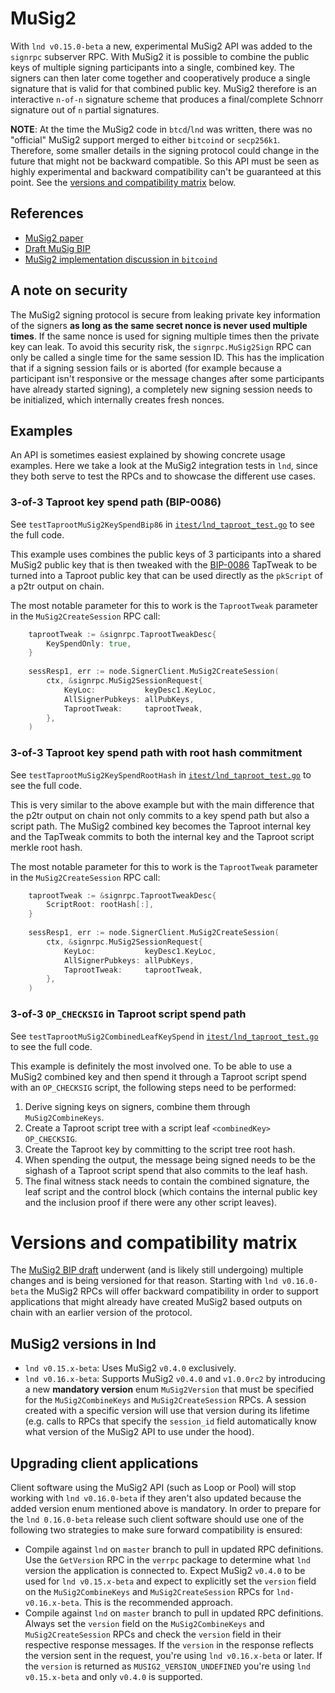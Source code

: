 # MuSig2

With `lnd v0.15.0-beta` a new, experimental MuSig2 API was added to the
`signrpc` subserver RPC. With MuSig2 it is possible to combine the public keys
of multiple signing participants into a single, combined key. The signers can
then later come together and cooperatively produce a single signature that is
valid for that combined public key. MuSig2 therefore is an interactive `n-of-n`
signature scheme that produces a final/complete Schnorr signature out of `n`
partial signatures.

**NOTE**: At the time the MuSig2 code in `btcd`/`lnd` was written, there was no
"official" MuSig2 support merged to either `bitcoind` or `secp256k1`. Therefore,
some smaller details in the signing protocol could change in the future that
might not be backward compatible. So this API must be seen as highly
experimental and backward compatibility can't be guaranteed at this point.
See the [versions and compatibility matrix](#versions-and-compatibility-matrix)
below.

## References
 * [MuSig2 paper](https://eprint.iacr.org/2020/1261.pdf)
 * [Draft MuSig
   BIP](https://github.com/jonasnick/bips/blob/musig2/bip-musig2.mediawiki)
 * [MuSig2 implementation discussion in
   `bitcoind`](https://github.com/bitcoin/bitcoin/issues/23326)

## A note on security

The MuSig2 signing protocol is secure from leaking private key information of
the signers **as long as the same secret nonce is never used multiple times**.
If the same nonce is used for signing multiple times then the private key can
leak. To avoid this security risk, the `signrpc.MuSig2Sign` RPC can only be
called a single time for the same session ID. This has the implication that if a
signing session fails or is aborted (for example because a participant isn't
responsive or the message changes after some participants have already started
signing), a completely new signing session needs to be initialized, which
internally creates fresh nonces.

## Examples

An API is sometimes easiest explained by showing concrete usage examples. Here
we take a look at the MuSig2 integration tests in `lnd`, since they both serve
to test the RPCs and to showcase the different use cases.

### 3-of-3 Taproot key spend path (BIP-0086)

See `testTaprootMuSig2KeySpendBip86` in
[`itest/lnd_taproot_test.go`](../itest/lnd_taproot_test.go) to see
the full code.

This example uses combines the public keys of 3 participants into a shared
MuSig2 public key that is then tweaked with the
[BIP-0086](https://github.com/bitcoin/bips/blob/master/bip-0086.mediawiki#address-derivation)
TapTweak to be turned into a Taproot public key that can be used directly as the
`pkScript` of a p2tr output on chain.

The most notable parameter for this to work is the `TaprootTweak` parameter in
the `MuSig2CreateSession` RPC call:

```go
	taprootTweak := &signrpc.TaprootTweakDesc{
        KeySpendOnly: true,
	}
	
	sessResp1, err := node.SignerClient.MuSig2CreateSession(
		ctx, &signrpc.MuSig2SessionRequest{
			KeyLoc:           keyDesc1.KeyLoc,
			AllSignerPubkeys: allPubKeys,
			TaprootTweak:     taprootTweak,
		},
	)
```

### 3-of-3 Taproot key spend path with root hash commitment

See `testTaprootMuSig2KeySpendRootHash` in
[`itest/lnd_taproot_test.go`](../itest/lnd_taproot_test.go) to see
the full code.

This is very similar to the above example but with the main difference that the
p2tr output on chain not only commits to a key spend path but also a script
path. The MuSig2 combined key becomes the Taproot internal key and the TapTweak
commits to both the internal key and the Taproot script merkle root hash.

The most notable parameter for this to work is the `TaprootTweak` parameter in
the `MuSig2CreateSession` RPC call:

```go
	taprootTweak := &signrpc.TaprootTweakDesc{
	    ScriptRoot: rootHash[:],
	}
	
	sessResp1, err := node.SignerClient.MuSig2CreateSession(
		ctx, &signrpc.MuSig2SessionRequest{
			KeyLoc:           keyDesc1.KeyLoc,
			AllSignerPubkeys: allPubKeys,
			TaprootTweak:     taprootTweak,
		},
	)
```

### 3-of-3 `OP_CHECKSIG` in Taproot script spend path

See `testTaprootMuSig2CombinedLeafKeySpend` in
[`itest/lnd_taproot_test.go`](../itest/lnd_taproot_test.go) to see
the full code.

This example is definitely the most involved one. To be able to use a MuSig2
combined key and then spend it through a Taproot script spend with an
`OP_CHECKSIG` script, the following steps need to be performed:

1. Derive signing keys on signers, combine them through `MuSig2CombineKeys`.
2. Create a Taproot script tree with a script leaf `<combinedKey> OP_CHECKSIG`.
3. Create the Taproot key by committing to the script tree root hash.
4. When spending the output, the message being signed needs to be the sighash of
   a Taproot script spend that also commits to the leaf hash.
5. The final witness stack needs to contain the combined signature, the leaf
   script and the control block (which contains the internal public key and the
   inclusion proof if there were any other script leaves).


# Versions and compatibility matrix

The [MuSig2 BIP
draft](https://github.com/jonasnick/bips/blob/musig2/bip-musig2.mediawiki)
underwent (and is likely still undergoing) multiple changes and is being
versioned for that reason. Starting with `lnd v0.16.0-beta` the MuSig2 RPCs will
offer backward compatibility in order to support applications that might already
have created MuSig2 based outputs on chain with an earlier version of the
protocol.

## MuSig2 versions in lnd

* `lnd v0.15.x-beta`: Uses MuSig2 `v0.4.0` exclusively.
* `lnd v0.16.x-beta`: Supports MuSig2 `v0.4.0` and `v1.0.0rc2` by introducing a
  new **mandatory version** enum `MuSig2Version` that must be specified for the
  `MuSig2CombineKeys` and `MuSig2CreateSession` RPCs. A session created with a
  specific version will use that version during its lifetime (e.g. calls to
  RPCs that specify the `session_id` field automatically know what version of
  the MuSig2 API to use under the hood).

## Upgrading client applications

Client software using the MuSig2 API (such as Loop or Pool) will stop working
with `lnd v0.16.0-beta` if they aren't also updated because the added version
enum mentioned above is mandatory. In order to prepare for the `lnd 0.16.0-beta`
release such client software should use one of the following two strategies to
make sure forward compatibility is ensured:
 - Compile against `lnd` on `master` branch to pull in updated RPC definitions.
   Use the `GetVersion` RPC in the `verrpc` package to determine what `lnd`
   version the application is connected to. Expect MuSig2 `v0.4.0` to be used
   for `lnd v0.15.x-beta` and expect to explicitly set the `version` field on
   the `MuSig2CombineKeys` and `MuSig2CreateSession` RPCs for
   `lnd-v0.16.x-beta`. This is the recommended approach.
 - Compile against `lnd` on `master` branch to pull in updated RPC definitions.
   Always set the `version` field on the `MuSig2CombineKeys` and
   `MuSig2CreateSession` RPCs and check the `version` field in their respective
   response messages. If the `version` in the response reflects the version
   sent in the request, you're using `lnd v0.16.x-beta` or later. If the
   `version` is returned as `MUSIG2_VERSION_UNDEFINED` you're using
   `lnd v0.15.x-beta` and only `v0.4.0` is supported.
